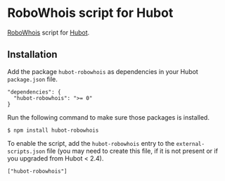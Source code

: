 # RoboWhois script for Hubot

[RoboWhois](http://www.robowhois.com/) script for [Hubot](http://hubot.github.com/).

## Installation

Add the package `hubot-robowhois` as dependencies in your Hubot `package.json` file.

    "dependencies": {
      "hubot-robowhois": ">= 0"
    }

Run the following command to make sure those packages is installed.

    $ npm install hubot-robowhois

To enable the script, add the `hubot-robowhois` entry to the `external-scripts.json` file (you may need to create this file, if it is not present or if you upgraded from Hubot < 2.4).

    ["hubot-robowhois"]

